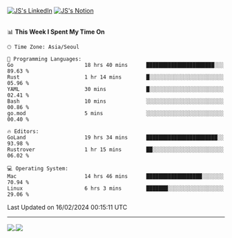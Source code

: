 
[![JS's LinkedIn](https://img.shields.io/badge/LinkedIn-blue?style=for-the-badge&logo=linkedin)](https://www.linkedin.com/in/jaeseung-lee-5a2a32139/) 
[![JS's Notion](https://img.shields.io/badge/Notion-black?style=for-the-badge&logo=notion)](https://bit.ly/ljswiki1) <br><br>
<!-- ![JS's GitHub stats](https://github-readme-stats-lemon-five.vercel.app/api?username=tkxkd0159&hide=contribs,prs,stars,issues&show_icons=true&theme=react&include_all_commits=true)   -->
<!-- ![Top Langs](https://github-readme-stats-lemon-five.vercel.app/api/top-langs/?username=tkxkd0159&layout=compact&hide=jupyter%20notebook,scss,html,css&langs_count=10)  -->


<!--START_SECTION:waka-->
📊 **This Week I Spent My Time On** 

```text
🕑︎ Time Zone: Asia/Seoul

💬 Programming Languages: 
Go                       18 hrs 40 mins      ██████████████████████░░░   89.63 % 
Rust                     1 hr 14 mins        █░░░░░░░░░░░░░░░░░░░░░░░░   05.96 % 
YAML                     30 mins             █░░░░░░░░░░░░░░░░░░░░░░░░   02.41 % 
Bash                     10 mins             ░░░░░░░░░░░░░░░░░░░░░░░░░   00.86 % 
go.mod                   5 mins              ░░░░░░░░░░░░░░░░░░░░░░░░░   00.40 % 

🔥 Editors: 
GoLand                   19 hrs 34 mins      ███████████████████████░░   93.98 % 
Rustrover                1 hr 15 mins        ██░░░░░░░░░░░░░░░░░░░░░░░   06.02 % 

💻 Operating System: 
Mac                      14 hrs 46 mins      ██████████████████░░░░░░░   70.94 % 
Linux                    6 hrs 3 mins        ███████░░░░░░░░░░░░░░░░░░   29.06 % 
```


 Last Updated on 16/02/2024 00:15:11 UTC
<!--END_SECTION:waka-->

---
<a href="https://github.com/tkxkd0159/dsalgo">
  <img align="center" src="https://github-readme-stats-lemon-five.vercel.app/api/pin/?username=tkxkd0159&repo=dsalgo&theme=react" />
</a>
<a href="https://github.com/tkxkd0159/books">
  <img align="center" src="https://github-readme-stats-lemon-five.vercel.app/api/pin/?username=tkxkd0159&repo=books&theme=react" />
</a>

<!---
- 🔭 I’m currently working on ...
- 🌱 I’m currently learning blockchain and distributed network
- 👯 I’m looking to collaborate on ...
- 🤔 I’m looking for help with ...
- 💬 Ask me about ...
- 📫 How to reach me: ...
- 😄 Pronouns: ...
- ⚡ Fun fact: ...
-->
